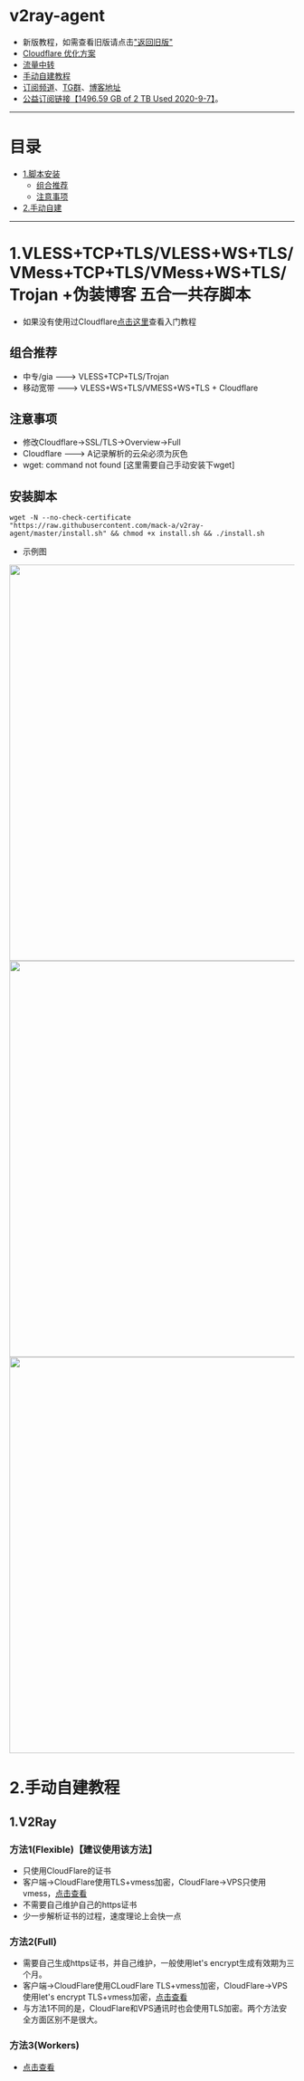 # v2ray-agent
- 新版教程，如需查看旧版请点击["返回旧版"](https://github.com/mack-a/v2ray-agent/blob/master_backup/README.md)
- [Cloudflare 优化方案](https://github.com/mack-a/v2ray-agent/blob/master/documents/optimize_V2Ray.md)
- [流量中转](https://github.com/mack-a/v2ray-agent/blob/master/documents/traffic_relay.md)
- [手动自建教程](#2手动自建教程)
- [订阅频道](https://t.me/v2rayagentshare)、[TG群](https://t.me/technologyshare)、[博客地址](https://blog.v2ray-agent.com/)
- [公益订阅链接【1496.59 GB of 2 TB Used 2020-9-7】](https://github.com/mack-a/v2ray-agent/blob/master/documents/free_account.md)。

* * *
# 目录
- [1.脚本安装](#1vlesstcptlsvlesswstlsvmesstcptlsvmesswstlstrojan-伪装博客-五合一共存脚本)
  * [组合推荐](#组合推荐)
  * [注意事项](#注意事项)
- [2.手动自建](#2手动自建)
* * *

# 1.VLESS+TCP+TLS/VLESS+WS+TLS/VMess+TCP+TLS/VMess+WS+TLS/Trojan +伪装博客 五合一共存脚本
- 如果没有使用过Cloudflare[点击这里](https://github.com/mack-a/v2ray-agent/blob/master/documents/cloudflare_init.md)查看入门教程

## 组合推荐
- 中专/gia ---> VLESS+TCP+TLS/Trojan
- 移动宽带  ---> VLESS+WS+TLS/VMESS+WS+TLS + Cloudflare

## 注意事项
- 修改Cloudflare->SSL/TLS->Overview->Full
- Cloudflare ---> A记录解析的云朵必须为灰色
- wget: command not found [这里需要自己手动安装下wget]

## 安装脚本
```
wget -N --no-check-certificate "https://raw.githubusercontent.com/mack-a/v2ray-agent/master/install.sh" && chmod +x install.sh && ./install.sh
```
- 示例图
<img src="https://raw.githubusercontent.com/mack-a/v2ray-agent/master/fodder/install/install01.png" width=700>
<img src="https://raw.githubusercontent.com/mack-a/v2ray-agent/master/fodder/install/install02.png" width=700>
<img src="https://raw.githubusercontent.com/mack-a/v2ray-agent/master/fodder/install/install03.png" width=700>

# 2.手动自建教程
## 1.V2Ray
### 方法1(Flexible)【建议使用该方法】
- 只使用CloudFlare的证书
- 客户端->CloudFlare使用TLS+vmess加密，CloudFlare->VPS只使用vmess，[点击查看](https://github.com/mack-a/v2ray-agent/blob/master/documents/Cloudflare_Flexible.md)
- 不需要自己维护自己的https证书
- 少一步解析证书的过程，速度理论上会快一点

### 方法2(Full)
- 需要自己生成https证书，并自己维护，一般使用let's encrypt生成有效期为三个月。
- 客户端->CloudFlare使用CLoudFlare TLS+vmess加密，CloudFlare->VPS使用let's encrypt TLS+vmess加密，[点击查看](https://github.com/mack-a/v2ray-agent/blob/master/documents/Cloudflare_Full.md)
- 与方法1不同的是，CloudFlare和VPS通讯时也会使用TLS加密。两个方法安全方面区别不是很大。

### 方法3(Workers)
- [点击查看](https://github.com/mack-a/v2ray-agent/blob/master/documents/cloudflare_workers.md)
